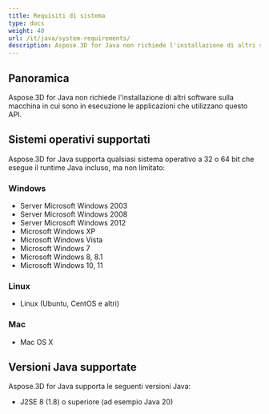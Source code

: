 ```yaml
---
title: Requisiti di sistema
type: docs
weight: 40
url: /it/java/system-requirements/
description: Aspose.3D for Java non richiede l'installazione di altri software sulla macchina in cui sono in esecuzione le applicazioni che utilizzano questo API.
---
```

##  **Panoramica**
Aspose.3D for Java non richiede l'installazione di altri software sulla macchina in cui sono in esecuzione le applicazioni che utilizzano questo API.
##  **Sistemi operativi supportati**
Aspose.3D for Java supporta qualsiasi sistema operativo a 32 o 64 bit che esegue il runtime Java incluso, ma non limitato:
###  **Windows**
- Server Microsoft Windows 2003
- Server Microsoft Windows 2008
- Server Microsoft Windows 2012
- Microsoft Windows XP
- Microsoft Windows Vista
- Microsoft Windows 7
- Microsoft Windows 8, 8.1
- Microsoft Windows 10, 11
###  **Linux**
- Linux (Ubuntu, CentOS e altri)
###  **Mac**
- Mac OS X
##  **Versioni Java supportate**
Aspose.3D for Java supporta le seguenti versioni Java:

- J2SE 8 (1.8) o superiore (ad esempio Java 20)


